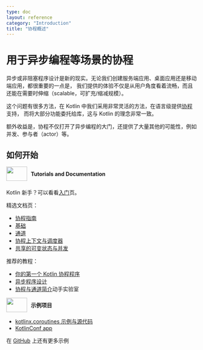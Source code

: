 ```yaml
---
type: doc
layout: reference
category: "Introduction"
title: "协程概述"
---
```


# 用于异步编程等场景的协程

异步或非阻塞程序设计是新的现实。无论我们创建服务端应用、桌面应用还是移动端应用，都很重要的一点是，
我们提供的体验不仅是从用户角度看着流畅，而且还能在需要时伸缩（scalable，可扩充/缩减规模）。

这个问题有很多方法，在 Kotlin 中我们采用非常灵活的方法，在语言级提供[协程](https://en.wikipedia.org/wiki/Coroutine)支持，
而将大部分功能委托给库，这与 Kotlin 的理念非常一致。

额外收益是，协程不仅打开了异步编程的大门，还提供了大量其他的可能性，例如并发、参与者（actor）等。


## 如何开始

<div style="display: flex; align-items: center; margin-bottom: 20px">
    <img src="{{ url_for('asset', path='images/landing/native/book.png') }}" height="38p" width="55" style="margin-right: 10px;">
    <b>Tutorials and Documentation</b>
</div>

Kotlin 新手？可以看看[入门](basic-syntax.html)页。

精选文档页：
- [协程指南](coroutines/coroutines-guide.html)
- [基础](coroutines/basics.html)
- [通道](coroutines/channels.html)
- [协程上下文与调度器](coroutines/coroutine-context-and-dispatchers.html)
- [共享的可变状态与并发](coroutines/shared-mutable-state-and-concurrency.html)

推荐的教程：
- [你的第一个 Kotlin 协程程序](../tutorials/coroutines/coroutines-basic-jvm.html)
- [异步程序设计](../tutorials/coroutines/async-programming.html)
- [协程与通道简介](https://play.kotlinlang.org/hands-on/Introduction%20to%20Coroutines%20and%20Channels/01_Introduction)动手实验室

<div style="display: flex; align-items: center; margin-bottom: 10px;">
    <img src="{{ url_for('asset', path='images/landing/native/try.png') }}" height="38p" width="55" style="margin-right: 10px;">
    <b>示例项目</b>
</div>

- [kotlinx.coroutines 示例与源代码](https://github.com/Kotlin/kotlin-coroutines/tree/master/examples)
- [KotlinConf app](https://github.com/JetBrains/kotlinconf-app)

在 [GitHub](https://github.com/JetBrains/kotlin-examples) 上还有更多示例
